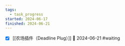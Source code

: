```yaml
---
tags:
  - task_progress
started: 2024-06-17
finished: 2024-06-21
---
```

- [x] [[农场插件（Deadline Plug）]] 📅 2024-06-21 #waiting
